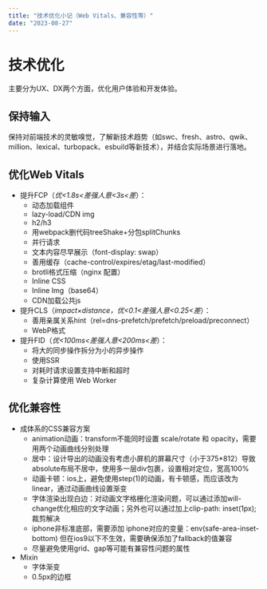 ```yaml
---
title: "技术优化小记（Web Vitals、兼容性等）"
date: "2023-08-27"
---
```


# 技术优化

主要分为UX、DX两个方面，优化用户体验和开发体验。

## 保持输入
保持对前端技术的灵敏嗅觉，了解新技术趋势（如swc、fresh、astro、qwik、million、lexical、turbopack、esbuild等新技术），并结合实际场景进行落地。

## 优化Web Vitals
- 提升FCP（_优<1.8s<差强人意<3s<差_）：
  - 动态加载组件
  - lazy-load/CDN img
  - h2/h3
  - 用webpack删代码treeShake+分包splitChunks
  - 并行请求
  - 文本内容尽早展示（font-display: swap）
  - 善用缓存（cache-control/expires/etag/last-modified）
  - brotli格式压缩（nginx 配置）
  - Inline CSS
  - Inline Img（base64）
  - CDN加载公共js
- 提升CLS（_impact×distance，优<0.1<差强人意<0.25<差_）：
  - 善用亲属关系hint（rel=dns-prefetch/prefetch/preload/preconnect）
  - WebP格式
- 提升FID（_优<100ms<差强人意<200ms<差_）：
  - 将大的同步操作拆分为小的异步操作
  - 使用SSR
  - 对耗时请求设置支持中断和超时
  - 复杂计算使用 Web Worker

## 优化兼容性
- 成体系的CSS兼容方案
  - animation动画：transform不能同时设置 scale/rotate 和 opacity，需要用两个动画曲线分别处理
  - 居中：设计导出的动画没有考虑小屏机的屏幕尺寸（小于375*812）导致absolute布局不居中，使用多一层div包裹，设置相对定位，宽高100%
  - 动画卡顿：ios上，避免使用step(1)的动画，有卡顿感，而应该改为linear，通过动画曲线设置渐变
  - 字体渲染出现白边：对动画文字格栅化渲染问题，可以通过添加will-change优化相应的文字动画；另外也可以通过加上clip-path: inset(1px); 裁剪解决
  - iphone非标准底部，需要添加 iphone对应的变量：env(safe-area-inset-bottom) 但在ios9以下不生效，需要确保添加了fallback的值兼容
  - 尽量避免使用grid、gap等可能有兼容性问题的属性
- Mixin
  - 字体渐变
  - 0.5px的边框